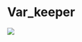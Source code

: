 # Var_keeper
![](https://github.com/Disskretnost/var_keeper/actions/workflows/staging.yml/badge.svg)
